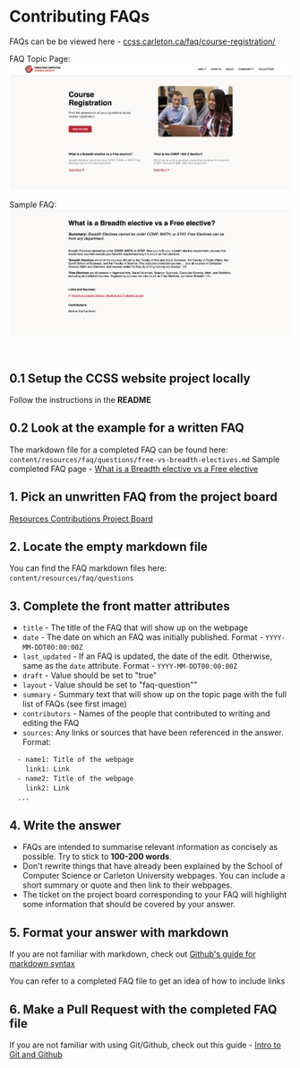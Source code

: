 # Contributing FAQs

FAQs can be be viewed here - [ccss.carleton.ca/faq/course-registration/](https://ccss.carleton.ca/faq/course-registration/)

FAQ Topic Page:
<img src="/static/images/resources/faqs/faq-page.png"/>

Sample FAQ: 
<img src="/static/images/resources/faqs/sample-faq.png"/>

<br/>

## 0.1 Setup the CCSS website project locally 

Follow the instructions in the **README**

## 0.2 Look at the example for a written FAQ

The markdown file for a completed FAQ can be found here: `content/resources/faq/questions/free-vs-breadth-electives.md`
Sample completed FAQ page - [What is a Breadth elective vs a Free elective](https://ccss.carleton.ca/resources/faq/questions/free-vs-breadth-electives/)

## 1. Pick an unwritten FAQ from the project board

[Resources Contributions Project Board](https://github.com/orgs/CarletonComputerScienceSociety/projects/22)

## 2. Locate the empty markdown file

You can find the FAQ markdown files here: `content/resources/faq/questions`

## 3. Complete the front matter attributes

- `title` - The title of the FAQ that will show up on the webpage
- `date` -  The date on which an FAQ was initially published. Format - `YYYY-MM-DDT00:00:00Z`
- `last_updated` - If an FAQ is updated, the date of the edit. Otherwise, same as the `date` attribute. Format - `YYYY-MM-DDT00:00:00Z`
- `draft` - Value should be set to "true"
- `layout` - Value should be set to "faq-question""
- `summary` - Summary text that will show up on the topic page with the full list of FAQs (see first image)
- `contributors` - Names of the people that contributed to writing and editing the FAQ
- `sources`: Any links or sources that have been referenced in the answer. Format: 
```diff
  - name1: Title of the webpage 
    link1: Link 
  - name2: Title of the webpage 
    link2: Link
  ...
```

## 4. Write the answer

- FAQs are intended to summarise relevant information as concisely as possible. Try to stick to **100-200 words**. 
- Don't rewrite things that have already been explained by the School of Computer Science or Carleton University webpages. You can include a short summary or quote and then link to their webpages.
- The ticket on the project board corresponding to your FAQ will highlight some information that should be covered by your answer.

## 5. Format your answer with markdown

If you are not familiar with markdown, check out [Github's guide for markdown syntax](https://docs.github.com/en/get-started/writing-on-github/getting-started-with-writing-and-formatting-on-github/basic-writing-and-formatting-syntax)

You can refer to a completed FAQ file to get an idea of how to include links 

## 6. Make a Pull Request with the completed FAQ file

If you are not familiar with using Git/Github, check out this guide - [Intro to Git and Github](https://product.hubspot.com/blog/git-and-github-tutorial-for-beginners)


